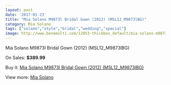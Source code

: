 ```yaml
---
layout: post
date: '2017-01-23'
title: "Mia Solano M9873l Bridal Gown (2012) (MSL12_M9873lBG)"
category: Mia Solano
tags: ["solano","style","bridal","wedding","special"]
image: http://www.benemulti.com/12853-thickbox_default/mia-solano-m9873l-bridal-gown-2012-msl12m9873lbg.jpg
---
```

Mia Solano M9873l Bridal Gown (2012) (MSL12_M9873lBG)

On Sales: **$389.99**
<a href="https://www.benemulti.com/en/mia-solano/4812-mia-solano-m9873l-bridal-gown-2012-msl12m9873lbg.html"><amp-img layout="responsive" width="600" height="600" src="//www.benemulti.com/12853-thickbox_default/mia-solano-m9873l-bridal-gown-2012-msl12m9873lbg.jpg" alt="Mia Solano M9873l Bridal Gown (2012) (MSL12_M9873lBG) 0" /></a>
<a href="https://www.benemulti.com/en/mia-solano/4812-mia-solano-m9873l-bridal-gown-2012-msl12m9873lbg.html"><amp-img layout="responsive" width="600" height="600" src="//www.benemulti.com/12854-thickbox_default/mia-solano-m9873l-bridal-gown-2012-msl12m9873lbg.jpg" alt="Mia Solano M9873l Bridal Gown (2012) (MSL12_M9873lBG) 1" /></a>

Buy it: [Mia Solano M9873l Bridal Gown (2012) (MSL12_M9873lBG)](https://www.benemulti.com/en/mia-solano/4812-mia-solano-m9873l-bridal-gown-2012-msl12m9873lbg.html "Mia Solano M9873l Bridal Gown (2012) (MSL12_M9873lBG)")

View more: [Mia Solano](https://www.benemulti.com/en/42-mia-solano "Mia Solano")